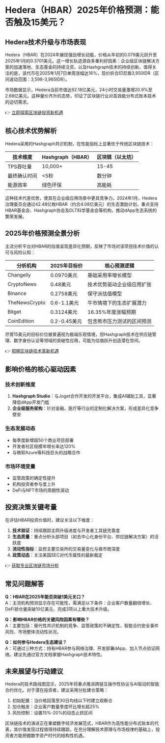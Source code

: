 # Hedera（HBAR）2025年价格预测：能否触及15美元？

## Hedera技术升级与市场表现

Hedera（HBAR）在2024年展现强劲增长动能，价格从年初的0.079美元跃升至2025年1月的0.3701美元。这一增长轨迹源自多重利好因素：企业级区块链解决方案的加速落地、生态基金的持续注资，以及Hashgraph技术的持续创新。值得关注的是，该代币在2025年1月7日单周涨幅达16%，现价折合印尼盾3,950IDR（区间波动范围：3,598-3,965IDR）。

市场数据显示，Hedera当前市值达92.18亿美元，24小时交易量激增20.9%至2.66亿美元。这种量价齐升的态势，印证了区块链行业对高效能分布式账本技术的迫切需求。

👉 [立即探索区块链投资新机遇](https://bit.ly/okx_welcome)

## 核心技术优势解析

Hedera采用的Hashgraph共识机制，在性能指标上显著优于传统区块链技术：

| 技术维度       | Hashgraph（HBAR） | 区块链（以太坊） |
|----------------|-------------------|------------------|
| TPS吞吐量      | 10,000+           | 15-45            |
| 最终确认时间   | <5秒              | 数分钟           |
| 能源效率       | 绿色环保          | 高能耗           |

这种技术代差优势，使其在企业级应用场景中更具竞争力。2024年1月，Hedera治理委员会通过42.48亿枚HBAR（约合4.08亿美元）的生态激励计划，重点支持HBAR基金会、Hashgraph协会及DLT科学基金会等机构，推动dApp生态系统的繁荣发展。

## 2025年价格预测全景分析

主流分析平台对HBAR的估值呈现差异化预期，反映了市场对该项目技术价值的认可与风险认知：

| 分析机构       | 2025年目标价 | 核心预测逻辑                          |
|----------------|--------------|---------------------------------------|
| Changelly      | 0.0970美元   | 基础采用率增长模型                    |
| CryptoNews     | 0.48美元     | 技术优势驱动企业级应用扩张            |
| Binance        | 0.2758美元   | 保守派估值模型                        |
| TheNewsCrypto  | 0.6-1.1美元  | 牛市情境下的生态扩展潜力              |
| Bitget         | 0.3124美元   | 16.35%年度涨幅预期                    |
| CoinEdition    | 0.2-0.45美元 | 包含熊市压力测试的区间预测            |

尽管15美元的目标价位被普遍视为极端乐观情境，但Hashgraph技术在供应链管理、数字身份认证等领域的突破性应用，可能为估值跃升创造潜在空间。

👉 [把握区块链技术革新机遇](https://bit.ly/okx_welcome)

## 影响价格的核心驱动因素

### 技术创新维度
1. **Hashgraph Studio**：与Joget合作开发的开发平台，集成AI辅助工具，显著降低dApp开发门槛
2. **企业级服务架构**：针对金融、医疗等行业的定制化解决方案，形成差异化竞争壁垒

### 生态发展动态
- 每季度新增超50个商业项目部署
- 开发者社区规模年增长率达120%
- 与微软Azure等科技巨头的战略合作

### 市场环境变量
- 监管政策的确定性提升
- 机构投资者参与度上升
- DeFi与NFT市场的周期性波动

## 投资决策关键考量

在评估HBAR投资价值时，建议关注以下维度：

1. **技术验证**：持续跟踪主网升级进度与开发者工具链完善度
2. **生态质量**：重点分析头部项目（如去中心化身份平台、供应链解决方案）的活跃度
3. **流动性指标**：监控主要交易所的交易量变化与做市商深度
4. **政策动态**：关注美国SEC对代币属性的最新裁定

👉 [获取专业区块链市场分析](https://bit.ly/okx_welcome)

## 常见问题解答

**Q：HBAR在2025年能否突破1美元关口？**  
A：主流机构预测显示存在可能性，需满足以下条件：企业客户数量翻倍增长、DeFi锁仓量突破10亿美元、完成3项以上重大技术升级。

**Q：影响HBAR价格的关键风险因素有哪些？**  
A：主要包括：替代性共识机制的竞争、监管政策的不确定性、智能合约安全事件风险、市场整体流动性状况。

**Q：如何参与Hedera生态建设？**  
A：可通过三种方式：持有HBAR参与网络治理、开发部署dApp、加入节点验证网络。建议先通过官方文档掌握Hashgraph技术特性。

## 未来展望与行动建议

Hedera的技术路线图显示，2025年将重点推进跨链互操作性协议与AI驱动的智能合约优化。对于潜在投资者，建议采用分批建仓策略：  
1. 初始配置：当价格回落至30日均线以下时建立观察仓  
2. 加仓触发：企业客户数量季度环比增长超25%  
3. 风险控制：设置15%-20%的动态止损区间  

区块链技术的演进正在重塑数字经济发展范式，HBAR作为高性能分布式账本的代表，其价值发现过程值得持续跟踪。在充分理解技术原理与市场规律的基础上，投资者方能把握数字资产时代的结构性机遇。
